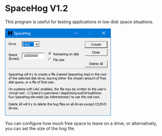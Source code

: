 # SpaceHog V1.2
This program is useful for testing applications in low disk space situations.

![SpaceHog screenshot](screenshot.png)

You can configure how much free space to leave on a drive, or alternatively, you can set the size of the hog file.